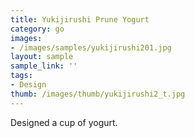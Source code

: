 ```yaml
---
title: Yukijirushi Prune Yogurt
category: go
images:
- /images/samples/yukijirushi201.jpg
layout: sample
sample_link: ''
tags:
- Design
thumb: /images/thumb/yukijirushi2_t.jpg
---
```

Designed a cup of yogurt.
